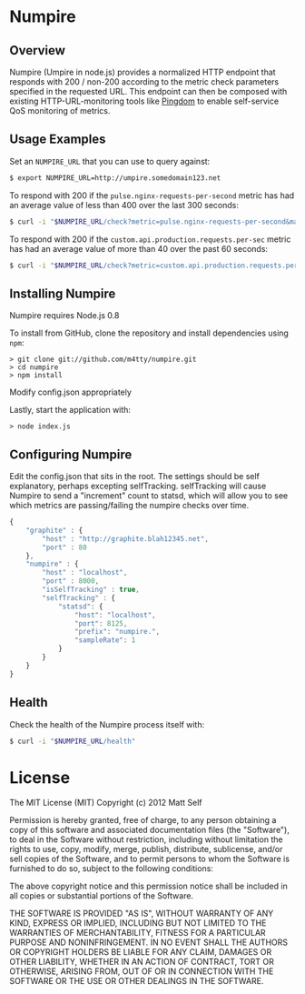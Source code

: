 # Numpire

## Overview

Numpire (Umpire in node.js) provides a normalized HTTP endpoint that responds with 200 / non-200 according to the metric check parameters specified in the requested URL. This endpoint can then be composed with existing HTTP-URL-monitoring tools like [Pingdom](http://www.pingdom.com) to enable self-service QoS monitoring of metrics.


## Usage Examples

Set an `NUMPIRE_URL` that you can use to query against:

```bash
$ export NUMPIRE_URL=http://umpire.somedomain123.net
```
To respond with 200 if the `pulse.nginx-requests-per-second` metric has had an average value of less than 400 over the last 300 seconds:

```bash
$ curl -i "$NUMPIRE_URL/check?metric=pulse.nginx-requests-per-second&max=400&range=300"
```

To respond with 200 if the `custom.api.production.requests.per-sec` metric has had an average value of more than 40 over the past 60 seconds:

```bash
$ curl -i "$NUMPIRE_URL/check?metric=custom.api.production.requests.per-sec&min=40&range=60"
```

Installing Numpire
-----------------

Numpire requires Node.js 0.8

To install from GitHub, clone the repository and install dependencies using `npm`:

    > git clone git://github.com/m4tty/numpire.git
    > cd numpire
    > npm install

Modify config.json appropriately

Lastly, start the application with:

    > node index.js


Configuring Numpire
-----------------

Edit the config.json that sits in the root.  The settings should be self explanatory, perhaps excepting selfTracking.  selfTracking will cause Numpire to send a "increment" count to statsd, which will allow you to see which metrics are passing/failing the numpire checks over time.
``` javascript
{
	"graphite" : {
		"host" : "http://graphite.blah12345.net",
		"port" : 80
	},
	"numpire" : {
		"host" : "localhost",
		"port" : 8000,
		"isSelfTracking" : true,
		"selfTracking" : {
			"statsd": {
				"host": "localhost",
				"port": 8125,
				"prefix": "numpire.",
				"sampleRate": 1
			}
		}
	}
}

```




## Health

Check the health of the Numpire process itself with:

```bash
$ curl -i "$NUMPIRE_URL/health"
```




License
===
The MIT License (MIT) Copyright (c) 2012 Matt Self

Permission is hereby granted, free of charge, to any person obtaining a copy of this software and associated documentation files (the "Software"), to deal in the Software without restriction, including without limitation the rights to use, copy, modify, merge, publish, distribute, sublicense, and/or sell copies of the Software, and to permit persons to whom the Software is furnished to do so, subject to the following conditions:

The above copyright notice and this permission notice shall be included in all copies or substantial portions of the Software.

THE SOFTWARE IS PROVIDED "AS IS", WITHOUT WARRANTY OF ANY KIND, EXPRESS OR IMPLIED, INCLUDING BUT NOT LIMITED TO THE WARRANTIES OF MERCHANTABILITY, FITNESS FOR A PARTICULAR PURPOSE AND NONINFRINGEMENT. IN NO EVENT SHALL THE AUTHORS OR COPYRIGHT HOLDERS BE LIABLE FOR ANY CLAIM, DAMAGES OR OTHER LIABILITY, WHETHER IN AN ACTION OF CONTRACT, TORT OR OTHERWISE, ARISING FROM, OUT OF OR IN CONNECTION WITH THE SOFTWARE OR THE USE OR OTHER DEALINGS IN THE SOFTWARE.

